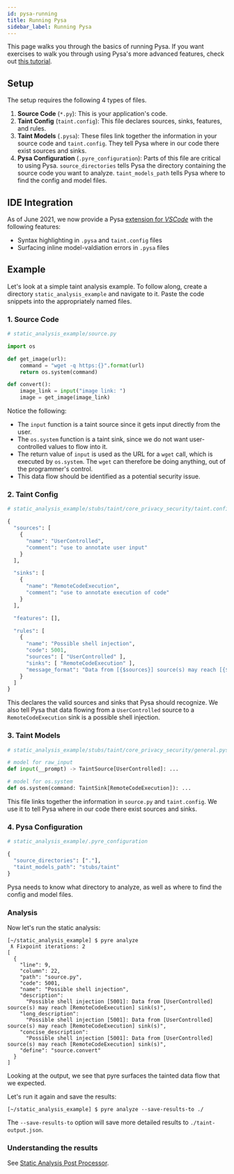 ```yaml
---
id: pysa-running
title: Running Pysa
sidebar_label: Running Pysa
---
```


This page walks you through the basics of running Pysa. If you want exercises to
walk you through using Pysa's more advanced features, check out [this
tutorial](https://github.com/facebook/pyre-check/tree/main/documentation/pysa_tutorial).

## Setup

The setup requires the following 4 types of files.

1. **Source Code** (`*.py`): This is your application's code.
2. **Taint Config** (`taint.config`): This file declares sources, sinks,
   features, and rules.
3. **Taint Models** (`.pysa`): These files link together the information in your
   source code and `taint.config`. They tell Pysa where in our code there
   exist sources and sinks.
4. **Pysa Configuration** (`.pyre_configuration`): Parts of this file are
   critical to using Pysa. `source_directories` tells Pysa
   the directory containing the source code you want to analyze.
   `taint_models_path` tells Pysa where to find the config and model files.

## IDE Integration
As of June 2021, we now provide a Pysa [extension for *VSCode*](https://marketplace.visualstudio.com/) with the following features:
- Syntax highlighting in `.pysa` and `taint.config` files
- Surfacing inline model-valdiation errors in `.pysa` files

## Example

Let's look at a simple taint analysis example. To follow along, create a
directory `static_analysis_example` and navigate to it. Paste the code snippets
into the appropriately named files.

### 1. Source Code

```python
# static_analysis_example/source.py

import os

def get_image(url):
    command = "wget -q https:{}".format(url)
    return os.system(command)

def convert():
    image_link = input("image link: ")
    image = get_image(image_link)
```

Notice the following:
* The `input` function is a taint source since it gets input directly from
  the user.
* The `os.system` function is a taint sink, since we do not want user-controlled
  values to flow into it.
* The return value of `input` is used as the URL for a `wget` call, which is
  executed by `os.system`. The `wget` can therefore be doing anything, out of
  the programmer's control.
* This data flow should be identified as a potential security issue.

### 2. Taint Config

```python
# static_analysis_example/stubs/taint/core_privacy_security/taint.config

{
  "sources": [
    {
      "name": "UserControlled",
      "comment": "use to annotate user input"
    }
  ],

  "sinks": [
    {
      "name": "RemoteCodeExecution",
      "comment": "use to annotate execution of code"
    }
  ],

  "features": [],

  "rules": [
    {
      "name": "Possible shell injection",
      "code": 5001,
      "sources": [ "UserControlled" ],
      "sinks": [ "RemoteCodeExecution" ],
      "message_format": "Data from [{$sources}] source(s) may reach [{$sinks}] sink(s)"
    }
  ]
}
```

This declares the valid sources and sinks that Pysa should recognize. We
also tell Pysa that data flowing from a `UserControlled` source to a
`RemoteCodeExecution` sink is a possible shell injection.

### 3. Taint Models

```python
# static_analysis_example/stubs/taint/core_privacy_security/general.pysa

# model for raw_input
def input(__prompt) -> TaintSource[UserControlled]: ...

# model for os.system
def os.system(command: TaintSink[RemoteCodeExecution]): ...
```

This file links together the information in `source.py` and `taint.config`. We
use it to tell Pysa where in our code there exist sources and sinks.

### 4. Pysa Configuration

```python
# static_analysis_example/.pyre_configuration

{
  "source_directories": ["."],
  "taint_models_path": "stubs/taint"
}
```

Pysa needs to know what directory to analyze, as well as where to find the config
and model files.

### Analysis

Now let's run the static analysis:

```shell
[~/static_analysis_example] $ pyre analyze
 ƛ Fixpoint iterations: 2
[
  {
    "line": 9,
    "column": 22,
    "path": "source.py",
    "code": 5001,
    "name": "Possible shell injection",
    "description":
      "Possible shell injection [5001]: Data from [UserControlled] source(s) may reach [RemoteCodeExecution] sink(s)",
    "long_description":
      "Possible shell injection [5001]: Data from [UserControlled] source(s) may reach [RemoteCodeExecution] sink(s)",
    "concise_description":
      "Possible shell injection [5001]: Data from [UserControlled] source(s) may reach [RemoteCodeExecution] sink(s)",
    "define": "source.convert"
  }
]
```

Looking at the output, we see that pyre surfaces the tainted data flow that we
expected.

Let's run it again and save the results:

```shell
[~/static_analysis_example] $ pyre analyze --save-results-to ./
```

The `--save-results-to` option will save more detailed results to
`./taint-output.json`.

### Understanding the results

See [Static Analysis Post Processor](static_analysis_post_processor.md).
